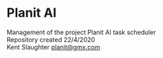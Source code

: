 # Planit AI
Management of the project Planit AI task scheduler<br>
Repository created 22/4/2020<br>
Kent Slaughter planit@gmx.com

